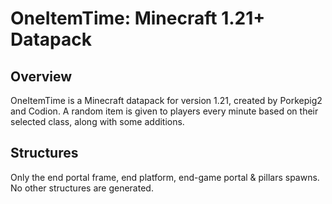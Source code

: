 # OneItemTime: Minecraft 1.21+ Datapack

## Overview
OneItemTime is a Minecraft datapack for version 1.21, created by Porkepig2 and Codion. A random item is given to players every minute based on their selected class, along with some additions.

## Structures
Only the end portal frame, end platform, end-game portal & pillars spawns. No other structures are generated.
